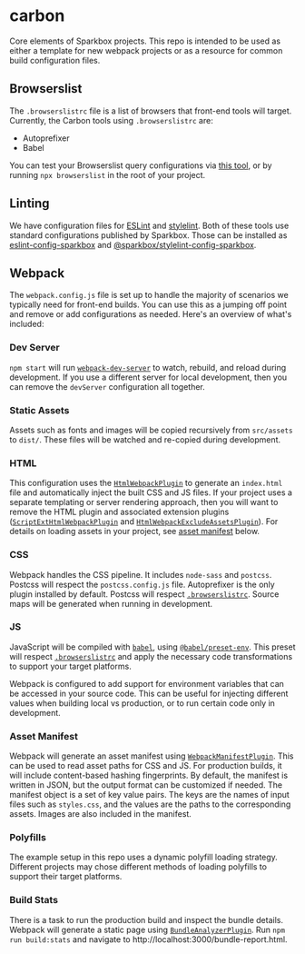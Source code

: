 # carbon
Core elements of Sparkbox projects. This repo is intended to be used as either a template for new webpack projects or as a resource for common build configuration files.

## Browserslist
The `.browserslistrc` file is a list of browsers that front-end tools will target. Currently, the Carbon tools using `.browserslistrc` are:
* Autoprefixer
* Babel

You can test your Browserslist query configurations via [this tool](http://browserl.ist/), or by running `npx browserslist` in the root of your project.

## Linting
We have configuration files for [ESLint][eslint] and [stylelint][stylelint]. Both of these tools use standard configurations published by Sparkbox. Those can be installed as [eslint-config-sparkbox][eslintSB] and [@sparkbox/stylelint-config-sparkbox][stylelintSB].

## Webpack
The `webpack.config.js` file is set up to handle the majority of scenarios we typically need for front-end builds. You can use this as a jumping off point and remove or add configurations as needed. Here's an overview of what's included:

### Dev Server
`npm start` will run [`webpack-dev-server`][wds] to watch, rebuild, and reload during development. If you use a different server for local development, then you can remove the `devServer` configuration all together.

### Static Assets
Assets such as fonts and images will be copied recursively from `src/assets` to `dist/`. These files will be watched and re-copied during development.

### HTML
This configuration uses the [`HtmlWebpackPlugin`][htmlPlugin] to generate an `index.html` file and automatically inject the built CSS and JS files. If your project uses a separate templating or server rendering approach, then you will want to remove the HTML plugin and associated extension plugins ([`ScriptExtHtmlWebpackPlugin`][htmlScriptPlugin] and [`HtmlWebpackExcludeAssetsPlugin`][htmlExcludePlugin]). For details on loading assets in your project, see [asset manifest](#asset-manifest) below.

### CSS
Webpack handles the CSS pipeline. It includes `node-sass` and `postcss`. Postcss will respect the `postcss.config.js` file. Autoprefixer is the only plugin installed by default. Postcss will respect [`.browserslistrc`](#browserslist). Source maps will be generated when running in development.

### JS
JavaScript will be compiled with [`babel`][babel], using [`@babel/preset-env`][presetEnv]. This preset will respect [`.browserslistrc`](#browserslist) and apply the necessary code transformations to support your target platforms.

Webpack is configured to add support for environment variables that can be accessed in your source code. This can be useful for injecting different values when building local vs production, or to run certain code only in development.

### Asset Manifest
Webpack will generate an asset manifest using [`WebpackManifestPlugin`][manifestPlugin]. This can be used to read asset paths for CSS and JS. For production builds, it will include content-based hashing fingerprints. By default, the manifest is written in JSON, but the output format can be customized if needed. The manifest object is a set of key value pairs. The keys are the names of input files such as `styles.css`, and the values are the paths to the corresponding assets. Images are also included in the manifest.

### Polyfills
The example setup in this repo uses a dynamic polyfill loading strategy. Different projects may chose different methods of loading polyfills to support their target platforms. 

### Build Stats
There is a task to run the production build and inspect the bundle details. Webpack will generate a static page using [`BundleAnalyzerPlugin`][analyzerPlugin]. Run `npm run build:stats` and navigate to http://localhost:3000/bundle-report.html.

<!-- links -->
[eslint]: https://github.com/eslint/eslint
[eslintSB]: https://github.com/sparkbox/eslint-config-sparkbox
[stylelint]: https://github.com/stylelint/stylelint
[stylelintSB]: https://github.com/sparkbox/stylelint-config-sparkbox
[wds]: https://github.com/webpack/webpack-dev-server
[htmlPlugin]: https://github.com/jantimon/html-webpack-plugin
[htmlScriptPlugin]: https://github.com/numical/script-ext-html-webpack-plugin
[htmlExcludePlugin]: https://github.com/jamesjieye/html-webpack-exclude-assets-plugin
[nodeSass]: https://github.com/sass/node-sass
[postcss]: https://github.com/postcss/postcss
[babel]: https://babeljs.io/
[presetEnv]: https://babeljs.io/docs/en/babel-preset-env
[manifestPlugin]: https://www.npmjs.com/package/webpack-manifest-plugin
[analyzerPlugin]: https://www.npmjs.com/package/webpack-bundle-analyzer
